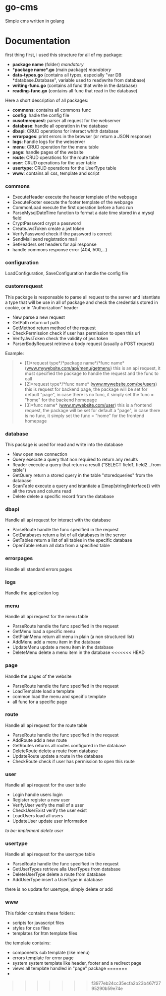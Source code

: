 # go-cms
Simple cms written in golang

# Documentation

first thing first, i used this structure for all of my package: 
- **package name** (folder) *mandatory*
- \***package name\*.go** (main package) *mandatory*
- **data-types.go** (contains all types, especially "var DB *database.Database", variable used to read\write from database)
- **writing-func.go** (contains all func that write in the database)
- **reading-func.go** (contains all func that read in the database)

Here a short description of all packages:
- **commons**: contains all commons func
- **config**: hadle the config file
- **cusotmrequest**: parser all request for the webserver
- **database**: handle all operation in the database
- **dbapi**: CRUD operations for interact whith database
- **errorpages**: print errors in the browser (or return a JSON response)
- **logs**: handle logs for the webserver
- **menu**: CRUD operation for the menu table
- **page**: handle pages of the website
- **route**: CRUD operations for the route table
- **user**: CRUD operations for the user table
- **usertype**: CRUD operations for the UserType table
- **www**: contains all css, template and script

### commons
- ExecuteHeader execute the header template of the webpage
- ExecuteFooter execute the footer template of the webpage
- CommonLoad execute the first operation before a func run
- ParseMysqlDateTime function to format a date time stored in a mysql field
- CryptPassword crypt a password
- CreateJwsToken create a jwt token
- VerifyPassword check if the password is correct
- SendMail send registration mail
- SetHeaders set headers for api response
- handle commons response error (404, 500,...)

### configuration
LoadConfiguration, SaveConfiguration handle the config file

### customrequest
This package is responsable to parse all request to the server and istantiate a type that will be use in all of package and check the credentials stored in cookie, or in "Authorization" header
- New parse a new request
- GetPath return url path
- GetMethod return method of the request
- CheckPermission check if user has permission to open this url
- VerifyJwsToken check the validity of jws token
- ParserBodyRequest retrieve a body request (usually a POST request)
 
Example:
> - [1]\*request type\*/\*package name\*/\*func name\* (www.mywebsite.com/api/menu/getmenu)
> this is an api request, it must specified the package to handle the request and the func to call
> - [2]\*request type\*/\*func name\* (www.mywebsite.com/be/users)
> this is request for backend page, the package will be set for default "page", in case there is no func, it simply set the func = "home" for the backend homepage
> - [3]\*func name\* (www.mywebsite.com/user)
> this is a frontend request, the package will be set for default a "page", in case there is no func, it simply set the func = "home" for the frontend homepage

### database
This package is used for read and write into the database
- New open new connection 
- Query execute a query that non required to return any results
- Reader execute a query that return a result ("SELECT field1, field2...from table")
- GetQuery return a stored query in the table "storedqueries" from the database
- ScanTable execute a query and istantiate a []map[string]interface{} with all the rows and colums read
- Delete delete a specific record from the database

### dbapi
Handle all api request for interact with the database
- ParseRoute handle the func specified in the request
- GetDatabases return a list of all databases in the server
- GetTables return a list of all tables in the specific database
- OpenTable return all data from a specified table

### errorpages
Handle all standard errors pages

### logs
Handle the application log

### menu
Handle all api request for the menu table
- ParseRoute handle the func specified in the request
- GetMenu load a specific menu
- GetPlainMenu return all menu in plain (a non structured list)
- AddMenu add a menu item in the database
- UpdateMenu update a menu item in the database
- DeleteMenu delete a menu item in the database
<<<<<<< HEAD

### page
Handle the pages of the website
- ParseRoute handle the func specified in the request
- LoadTemplate load a template
- common load the menu and specific template 
- all func for a specific page

### route
Handle all api request for the route table
- ParseRoute handle the func specified in the request
- AddRoute add a new route
- GetRoutes returns all routes configured in the database
- DeleteRoute delete a route from database
- UpdateRoute update a route in the database
- CheckRoute check if user has permission to open this route

### user
Handle all api request for the user table
- Login handle users login
- Register register a new user
- VerifyUser verify the mail of a user
- CheckUserExist verify the user exist
- LoadUsers load all users
- UpdateUser update user information

*to be: implement delete user*

### usertype
Handle all api request for the usertype table
- ParseRoute handle the func specified in the request
- GetUserTypes retrieve alla UserTypes from database
- DeleteUserType delete a route from database
- AddUserType insert a UserType in database

there is no update for usertype, simply delete or add

### www
This folder contains these folders:
- scripts for javascript files
- styles for css files
- templates for htm template files

the template contains:
- components sub template (like menu)
- errors template for error page
- system system template like header, footer and a redirect page
- views all template handled in "page" package
=======
- 
>>>>>>> f3977eb24cc35ecfa2b23b467f2795290b59e74e
